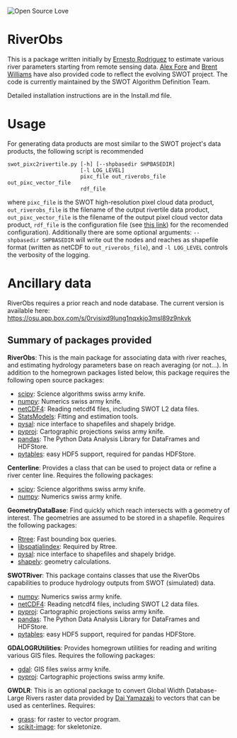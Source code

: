 ![Open Source Love](https://badges.frapsoft.com/os/v1/open-source.png?v=103)
# RiverObs

This is a package written initially by
[Ernesto Rodriguez](mailto:ernesto.rodriguez@jpl.nasa.gov) to estimate
various river parameters starting from remote sensing data.
[Alex Fore](mailto:alexander.fore@jpl.nasa.gov) and [Brent Williams](mailto:brent.a.williams@jpl.nasa.gov) have also provided
code to reflect the evolving SWOT project.
The code is currently maintained by the SWOT Algorithm Definition Team.

Detailed installation instructions are in the Install.md file.

# Usage

For generating data products are most similar to the SWOT project's data products, the following script is recommended
```
swot_pixc2rivertile.py [-h] [--shpbasedir SHPBASEDIR]
                       [-l LOG_LEVEL]
                       pixc_file out_riverobs_file out_pixc_vector_file
                       rdf_file
```
where ```pixc_file``` is the SWOT high-resolution pixel cloud data product, ```out_riverobs_file``` is the filename of the output rivertile data product, ```out_pixc_vector_file``` is the filename of the output pixel cloud vector data product, ```rdf_file``` is the configuration file (see [this link](https://github.com/SWOTAlgorithms/RiverObs/blob/develop/src/bin/swot_pixc2rivertile.py#L13)) for the recomended configuration). Additionally there are some optional arguments: ```--shpbasedir SHPBASEDIR``` will write out the nodes and reaches as shapefile format (written as netCDF to ```out_riverobs_file```), and ```-l LOG_LEVEL``` controls the verbosity of the logging.

# Ancillary data
RiverObs requires a prior reach and node database. The current version is available here: https://osu.app.box.com/s/0rvisixd9lung1nqxkjo3msl89z9nkvk


## Summary of packages provided

**RiverObs**: This is the main package for associating data with river
reaches, and estimating hydrology parameters base on reach
averaging (or not...). In addition to the homegrown packages listed
below, this package requires the following open source packages:

* [scipy](http://www.scipy.org/): Science algorithms swiss army knife.
* [numpy](http://www.scipy.org/): Numerics swiss army knife.
* [netCDF4](code.google.com/p/netcdf4-python): Reading netcdf4 files,
  including SWOT L2 data files.
* [StatsModels](http://statsmodels.sourceforge.net): Fitting and
  estimation tools.
* [pysal](http://pysal.org): nice interface to shapefiles and
      shapely bridge.  
* [pyproj](http://code.google.com/p/pyproj): Cartographic
      projections swiss army knife.
* [pandas](http://pandas.pydata.org): The Python Data Analysis
  Library for DataFrames and HDFStore.
* [pytables](http://www.pytables.org): easy HDF5 support, required for
  pandas HDFStore.

**Centerline**: Provides a class that can be used to project data
   or refine a river center line. Requires the following packages:

* [scipy](http://www.scipy.org/): Science algorithms swiss army knife.
* [numpy](http://www.scipy.org/): Numerics swiss army knife.

**GeometryDataBase**: Find quickly which reach intersects with a
   geometry of interest. The geometries are assumed to be stored in a
   shapefile. Requires the following packages:

* [Rtree](https://github.com/Toblerity/rtree): Fast bounding box queries.
* [libspatialindex](http://libspatialindex.github.io): Required by Rtree.
* [pysal](http://pysal.org): nice interface to shapefiles and
      shapely bridge.
* [shapely](https://github.com/sgillies/shapely): geometry
      calculations.

**SWOTRiver**: This package contains classes that use the RiverObs
capabilities to produce hydrology outputs from SWOT (simulated) data.

* [numpy](http://www.scipy.org/): Numerics swiss army knife.
* [netCDF4](code.google.com/p/netcdf4-python): Reading netcdf4 files,
  including SWOT L2 data files.
* [pyproj](http://code.google.com/p/pyproj): Cartographic
      projections swiss army knife.
* [pandas](http://pandas.pydata.org): The Python Data Analysis
  Library for DataFrames and HDFStore.
* [pytables](http://www.pytables.org): easy HDF5 support, required for
  pandas HDFStore.

**GDALOGRUtilities**: Provides homegrown utilities for reading and writing
   various GIS files. Requires the following packages:

* [gdal](http://www.gdal.org): GIS files swiss army knife.
* [pyproj](http://code.google.com/p/pyproj): Cartographic
      projections swiss army knife.

**GWDLR**: This is an optional package to convert Global Width
   Database-Large Rivers raster data provided by
   [Dai Yamazaki](mailto:bigasmountain1022@gmail.com)  to vectors that can be used as
   centerlines. Requires:

* [grass](http://grass.osgeo.org): for raster to vector program.
* [scikit-image](http://scikit-image.org): for skeletonize.
